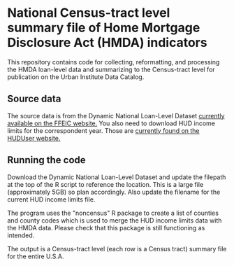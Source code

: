 # National Census-tract level summary file of Home Mortgage Disclosure Act (HMDA) indicators
This repository contains code for collecting, reformatting, and processing the HMDA loan-level data and summarizing to the Census-tract level for publication on the Urban Institute Data Catalog. 
## Source data
The source data is from the Dynamic National Loan-Level Dataset [currently available on the FFEIC website.](https://ffiec.cfpb.gov/data-publication/dynamic-national-loan-level-dataset) You also need to download HUD income limits for the correspondent year. Those are [currently found on the HUDUser website.](https://www.huduser.gov/portal/datasets/il.html)
## Running the code
Download the Dynamic National Loan-Level Dataset and update the filepath at the top of the R script to reference the location. This is a large file (approximately 5GB) so plan accordingly. Also update the filename for the current HUD income limits file. 

The program uses the "noncensus" R package to create a list of counties and county codes which is used to merge the HUD income limits data with the HMDA data. Please check that this package is still functioning as intended.

The output is a Census-tract level (each row is a Census tract) summary file for the entire U.S.A. 
